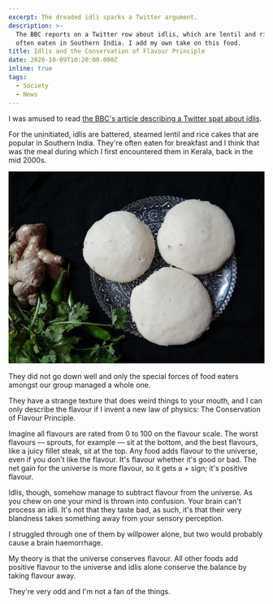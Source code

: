 ```yaml
---
excerpt: The dreaded idli sparks a Twitter argument.
description: >-
  The BBC reports on a Twitter row about idlis, which are lentil and rice cakes
  often eaten in Southern India. I add my own take on this food.
title: Idlis and the Conservation of Flavour Principle
date: 2020-10-09T10:20:00.000Z
inline: true
tags:
  - Society
  - News
---
```

I was amused to read [the BBC's article describing a Twitter spat about idlis](https://www.bbc.co.uk/news/world-asia-india-54464451).

For the uninitiated, idlis are battered, steamed lentil and rice cakes that are popular in Southern India. They're often eaten for breakfast and I think that was the meal during which I first encountered them in Kerala, back in the mid 2000s.

![Subtracting flavour from the universe.](/assets/images/posts/2020/10/2020-10-09-idli.jpg "caption=Subtracting flavour from the universe.|class=s50 right|title=Subtracting flavour from the universe.|@itemprop=image")

They did not go down well and only the special forces of food eaters amongst our group managed a whole one.

They have a strange texture that does weird things to your mouth, and I can only describe the flavour if I invent a new law of physics: The Conservation of Flavour Principle.

Imagine all flavours are rated from 0 to 100 on the flavour scale. The worst flavours — sprouts, for example — sit at the bottom, and the best flavours, like a juicy fillet steak, sit at the top. Any food adds flavour to the universe, even if you don't like the flavour. It's flavour whether it's good or bad. The net gain for the universe is more flavour, so it gets a + sign; it's positive flavour.

Idlis, though, somehow manage to subtract flavour from the universe. As you chew on one your mind is thrown into confusion. Your brain can't process an idli. It's not that they taste bad, as such, it's that their very blandness takes something away from your sensory perception.

I struggled through one of them by willpower alone, but two would probably cause a brain haemorrhage.

My theory is that the universe conserves flavour. All other foods add positive flavour to the universe and idlis alone conserve the balance by taking flavour away.

They're very odd and I'm not a fan of the things.

